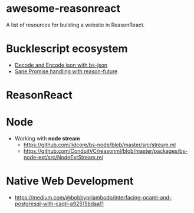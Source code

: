 # awesome-reasonreact
A list of resources for building a website in ReasonReact. 

# Bucklescript ecosystem

- [Decode and Encode json with bs-json](https://medium.com/@DmytroGladkyi/decode-and-encode-json-in-reasonml-2d484c65cf4e) 
- [Sane Promise handling with reason-future](https://github.com/rationaljs/future)

# ReasonReact

# Node

- Working with **node stream**
  - https://github.com/lidcore/bs-node/blob/master/src/stream.ml
  - https://github.com/ConduitVC/reasonml/blob/master/packages/bs-node-ext/src/NodeExtStream.rei

# Native Web Development

- https://medium.com/@bobbypriambodo/interfacing-ocaml-and-postgresql-with-caqti-a92515bdaa11
